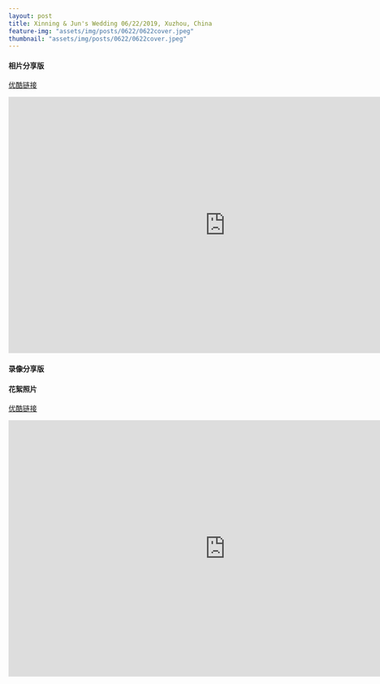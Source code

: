 ```yaml
---
layout: post
title: Xinning & Jun's Wedding 06/22/2019, Xuzhou, China 
feature-img: "assets/img/posts/0622/0622cover.jpeg"
thumbnail: "assets/img/posts/0622/0622cover.jpeg"
---
```


#### 相片分享版

[优酷链接](http://player.youku.com/embed/XNDI1Mjk0OTg0MA==)
<iframe width="853" height="505" src="https://www.youtube.com/embed/ZK6XwocsWZA" frameborder="0" allow="autoplay; encrypted-media" allowfullscreen></iframe>


#### 录像分享版

#### 花絮照片
[优酷链接](http://player.youku.com/embed/XNDI2NjExNDU5Ng==)
<iframe width="853" height="505" src="https://www.youtube.com/embed/8cBEjvoU0DE" frameborder="0" allow="autoplay; encrypted-media" allowfullscreen></iframe>
